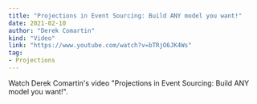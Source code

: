 ```yaml
---
title: "Projections in Event Sourcing: Build ANY model you want!"
date: 2021-02-10
author: "Derek Comartin"
kind: "Video"
link: "https://www.youtube.com/watch?v=bTRjO6JK4Ws"
tag:
- Projections
---
```


Watch Derek Comartin's video "Projections in Event Sourcing: Build ANY model you want!".

<!-- more -->

<YouTube id="bTRjO6JK4Ws"></YouTube>
